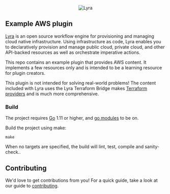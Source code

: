 <p align="center"><img src="docs/media/lyrabanner.png" alt="Lyra"></p>

## Example AWS plugin

[Lyra](https://github.com/lyraproj/lyra) is an open source workflow engine for provisioning and managing cloud native infrastructure. Using infrastructure as code, Lyra enables you to declaratively provision and manage public cloud, private cloud, and other API-backed resources as well as orchestrate imperative actions.

This repo contains an example plugin that provides AWS content. It implements a few resources only and is intended to be a learning resource for plugin creators.

This plugin is not intended for solving real-world problems! The content included with Lyra uses the Lyra Terraform Bridge makes [Terraform providers](https://github.com/terraform-providers) and is much more comprehensive.

### Build
The project requires [Go](https://golang.org/doc/install) 1.11 or higher, and [go modules](https://github.com/golang/go/wiki/Modules) to be on.

Build the project using make:

	make

When no targets are specified, the build will lint, test, compile and sanity-check..

## Contributing
We'd love to get contributions from you! For a quick guide, take a look at our guide to [contributing](CONTRIBUTING.md).

